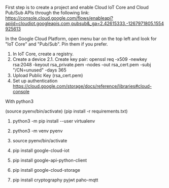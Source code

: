 First step is to create a project and enable Cloud IoT Core and Cloud Pub/Sub APIs through the following link: 
https://console.cloud.google.com/flows/enableapi?apiid=cloudiot.googleapis.com,pubsub&_ga=2.42615333.-1267971805.1554925613

In the Google Cloud Platform, open menu bar on the top left and look for "IoT Core" and "Pub/Sub". Pin them if you prefer.

1. In IoT Core, create a registry.
2. Create a device
2.1. Create key pair: openssl req -x509 -newkey rsa:2048 -keyout rsa_private.pem -nodes -out rsa_cert.pem -subj "/CN=unused" -days 365
3. Upload Public Key (rsa_cert.pem)
4. Set up authentication
https://cloud.google.com/storage/docs/reference/libraries#cloud-console


With python3

(source pyenv/bin/activate)
(pip install -r requirements.txt)

1. python3 -m pip install --user virtualenv
2. python3 -m venv pyenv
3. source pyenv/bin/activate

4. pip install google-cloud-iot
5. pip install google-api-python-client
6. pip install google-cloud-storage
7. pip install cryptography pyjwt paho-mqtt
